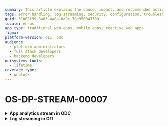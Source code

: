 ```yaml
---
summary: This article explains the cause, impact, and recommended action for a permission denied error that occurs while connecting to the destination server.
tags: error handling, log streaming, security, configuration, troubleshooting
guid: 31062f99-3a03-4a8a-8a9c-70e950043509
locale: en-us
app_type: traditional web apps, mobile apps, reactive web apps
figma:
platform-version: o11, odc
audience:
  - platform administrators
  - full stack developers
  - backend developers
outsystems-tools:
  - lifetime
coverage-type:
  - unblock
---
```


# OS-DP-STREAM-00007

<details>
<summary> <strong> App analytics stream in ODC</strong></summary>

## Error message

`There was a permission denied error when reaching your destination server.`

## Cause

The error occurs when testing the connection and the destination server responds with a gRPC 7 (Permission denied) error.

## Impact

Unable to establish a connection with the destination server. Therefore, observability data isn't streamed to the destination.

## Recommended action

In the ODC Portal, review the destination server configuration. The authentication credentials, endpoint URL, or both, may be incorrect.

</details>

<details>
<summary> <strong> Log streaming in O11</strong></summary>

## Error message

`There was a permission denied error when reaching your destination server.`

## Cause

The error occurs when testing the connection after [Configuring the log streaming service in LifeTime](https://www.outsystems.com/tk/redirect?g=172ac547-add4-4cc5-9adf-d72fbe379d35) or when checking Log Streaming health and the destination server responds with a gRPC 7 (Permission denied) error.

## Impact

Unable to establish a connection with the destination server. Therefore, logs aren't streamed to the destination.

## Recommended action

In LifeTime Log Streaming, review the destination server configuration. The authentication credentials, endpoint URL, or both, may be incorrect.

</details>
